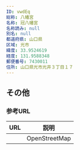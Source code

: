 ```yaml
---
ID: vwdEq
総称: 八幡宮
名称: 冠八幡宮
名称読み: null
別名: null
都道府県: 山口県
区域: 光市
緯度: 33.9524619
経度: 131.9588348
郵便番号: 7430011
住所: 山口県光市光井３丁目１７
---
```


## その他

### 参考URL

| URL | 説明          |
| --- | ------------- |
|     | OpenStreetMap |
